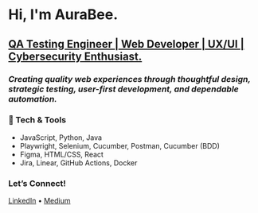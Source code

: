 <h1>Hi, I'm AuraBee.</h1>
<h2><a href="https://github.com//AuraBee">
QA Testing Engineer | Web Developer | UX/UI | Cybersecurity Enthusiast. </a></h2>
<h3><em>Creating quality web experiences through thoughtful design, strategic testing, user-first development, and dependable automation.</em></h3>

### 🔧 Tech & Tools  
- JavaScript, Python, Java  
- Playwright, Selenium, Cucumber, Postman, Cucumber (BDD)
- Figma, HTML/CSS, React  
- Jira, Linear, GitHub Actions, Docker

### Let’s Connect!  
[LinkedIn](https://www.linkedin.com/in/askye-qa-ux-webdeveloper-cybersec/) • [Medium](https://medium.com/@az.sk.) 
